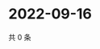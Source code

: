 # 2022-09-16

共 0 条

<!-- BEGIN WEIBO -->
<!-- 最后更新时间 Fri Sep 16 2022 21:47:16 GMT+0800 (China Standard Time) -->

<!-- END WEIBO -->
